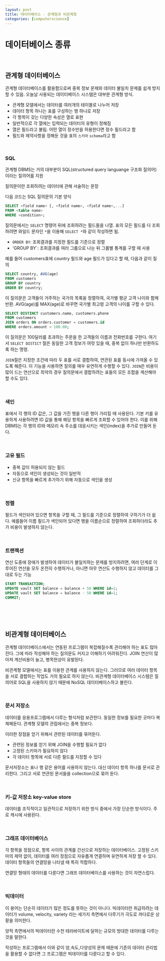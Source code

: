 ```yaml
---
layout: post
title: 데이터베이스 - 관계형과 비관계형
categories: [computerscience]
---
```


# 데이터베이스 종류

<br>

## 관계형 데이터베이스

관계형 데이터베이스를 활용함으로써 중복 정보 문제와 데이터 불일치 문제를 쉽게 방지할 수 있음. 오늘날 사용되는 데이터베이스 시스템은 대부분 관계형 방식.

* 관계형 모델에서는 데이터를 여러개의 테이블로 나누어 저장
* 데이터 항목 하나는 표를 구성하는 행 하나로 저장
* 각 항목이 갖는 다양한 속성은 열로 표현
* 일반적으로 각 열에는 입력되는 데이터의 유형이 정해짐
* 열은 필드라고 불림. 어떤 열이 정수만을 허용한다면 정수 필드라고 함
* 필드와 제약사항을 정해둔 것을 표의 `스키마` `schema`라고 함

<br>

### SQL

관계형 DBMS는 거의 대부분이 SQL(structured query languange 구조화 질의어)이라는 질의어를 지원

질의문이란 조회하려는 데이터에 관해 서술하는 문장

다음 코드는 SQL 질의문의 기본 양식

```sql
SELECT <field name> [, <field name>, <field name>,...]
FROM <table name>
WHERE <condition>;
```

질의문에서는 `SELECT` 명령어 뒤에 조회하려는 필드들을 나열. 표의 모든 필드를 다 조회하려면 와일드 문자인 `*`을 이용해 `SELECT *`와 같이 작성하면 됨.

* `ORDER BY`: 조회결과를 지정한 필드를 기준으로 정렬
* 'GROUP BY`: 조회결과를 여러 그룹으로 나눈 뒤 그룹별 통계를 구할 때 사용

예를 들어 customers표에 country 필드와 age 필드가 있다고 할 때, 다음과 같이 질의
```sql
SELECT country, AVG(age)
FROM customers
GROUP BY country
ORDER BY country;
```
이 질의문은 고객들이 거주하는 국가의 목록을 정렬하여, 국가별 평균 고객 나이와 함께 반환. AVG(age)를 MAX(age)로 바꾸면 국가별 최고령 고객의 나이를 구할 수 있다.

```sql
SELECT DISTINCT customers.name, customers.phone
FROM customers
JOIN orders ON orders.customer = customers.id
WHERE orders.amount > 100.00;
```
이 질의문은 100달러를 초과하는 주문을 한 고객들의 이름과 전화번호를 구한다. 여기서 `SELECT DISTICT` 절은 동일한 고객 정보가 여럿 있을 때, 중복 없이 하나만 반환하도록 하는 명령.

`JOIN`절은 지정한 조건에 따라 두 표를 서로 결합하여, 연관된 표를 동시에 가져올 수 있도록 해준다. 이 기능을 사용하면 질의를 매우 유연하게 수행할 수 있다. `JOIN`은 비용이 많이 드는 연산으로 최악의 경우 질의문에서 결합하려는 표들의 모든 조합을 계산해야 할 수도 있다.

<br>

### 색인

표에서 각 행의 ID 값은, 그 값을 가진 행을 다른 행이 가리킬 때 사용된다. 기본 키를 유용하게 사용하려면 ID 값을 통해 해당 항목을 빠르게 조회할 수 있어야 한다. 이를 위해 DBMS는 각 행의 ID와 메모리 속 주소를 대응시키는 색인(index)을 추가로 만들어 둔다.

<br>

### 고유 필드

* 중복 값이 허용되지 않는 필드
* 자동으로 색인이 생성되는 것이 일반적
* 신규 항목을 빠르게 추가하기 위해 자동으로 색인을 생성

<br>

### 정렬

필드가 색인되어 있으면 항목을 구할 때, 그 필드를 기준으로 정렬하여 구하기가 더 쉽다. 예를들어 이름 필드가 색인되어 있다면 행을 이름순으로 정렬하여 조회하더라도 추가 비용이 발생하지 않는다.

<br>

### 트랜젝션

연산 도중에 장애가 발생하여 데이터가 불일치하는 문제를 방지하려면, 여러 단계로 이루어진 연산을 모두 온전히 수행하거나, 아니면 아무 연산도 수행하지 않고 데이터를 그대로 두는 기능

```sql
START TRANSACTION;
UPDATE vault SET balance = balance + 50 WHERE id=2;
UPDATE vault SET balance = balance - 50 WHERE id=1;
COMMIT;
```

<br>
<br>
<br>

## 비관계형 데이터베이스

관계형 데이터베이스에서는 연동된 프로그램이 복잡해질수록 관리해야 하는 표도 많아진다. 그에 따라 작성해야 하는 질의문도 커지고 이해하기 어려워진다. JOIN 연산이 많아져 계산비용이 늘고, 병목현상이 유발된다.

비관계형 모델에서는 표를 이용한 관계를 사용하지 않는다. 그러므로 여러 데이터 항목을 서로 결합하는 작업도 거의 필요로 하지 않는다. 비관계형 데이터베이스 시스템은 질의어로 SQL을 사용하지 않기 때문에 NoSQL 데이터베이스하고 불린다.

<br>

### 문서 저장소

데이터를 응용프로그램에서 다루는 형식처럼 보관한다. 동일한 정보를 필요한 곳마다 복제해둔다. 관계형 모델의 관점에서는 중복 정보다.

이러한 장점을 얻기 위해서 관련된 데이터를 묶어둔다.

* 관련된 정보를 얻기 위해 JOIN을 수행할 필요가 없다
* 고정된 스키마가 필요하지 않다
* 각 데이터 항목에 서로 다른 필드를 지정할 수 있다

문서저장소는 표나 행 같은 용어를 사용하지 않는다. 대신 데이터 항목 하나를 문서로 관리한다. 그리고 서로 연관된 문서들을 collection으로 묶어 둔다.

<br>

### 키-값 저장소 key-value store

데이터를 조직적이고 일관적으로 저장하기 위한 방식 중에서 가장 단순한 방식이다. 주로 캐시에 사용된다.

<br>

### 그래프 데이터베이스

각 항목을 정점으로, 항목 사이의 관계를 간선으로 저장하는 데이터베이스. 고정된 스키마의 제약 없이, 데이터를 여러 정점으로 자유롭게 연결하며 유연하게 저장 할 수 있다. 데이터 항목들의 연결망을 나타낼 때 특히 적합하다.

연결망 형태의 데이터를 다룬다면 그래프 데이터베이스를 사용하는 것이 자연스럽다.

<br>

### 빅데이터

이 용어는 단순히 데이터가 많은 정도를 뜻하는 것이 아니다. 빅데이터란 취급하려는 데이터가 volume, velocity, variety 라는 세가지 측면에서 다루기가 극도로 까다로운 상황을 의미한다.

양적 측면에서의 빅데이터란 수천 테라바이트에 달하는 규모의 방대한 데이터를 다루는 것을 말한다.

작성하는 프로그램에서 이와 같이 양,속도,다양성의 문제 때문에 기존의 데이터 관리법을 활용할 수 없다면 그 프로그램은 빅데이터를 다룬다고 할 수 있다.